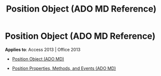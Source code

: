 ﻿---
title: Position Object (ADO MD Reference)
TOCTitle: Position Object (ADO MD)
ms:assetid: fbe77a91-766e-4cdb-ac2e-dcd30b0c1c82
ms:mtpsurl: https://msdn.microsoft.com/library/JJ250290(v=office.15)
ms:contentKeyID: 48548878
ms.date: 09/18/2015
mtps_version: v=office.15
---

# Position Object (ADO MD Reference)


**Applies to**: Access 2013 | Office 2013



  - [Position Object (ADO MD)](position-object-ado-md.md)

  - [Position Properties, Methods, and Events (ADO MD)](position-properties-methods-and-events-ado-md.md)

